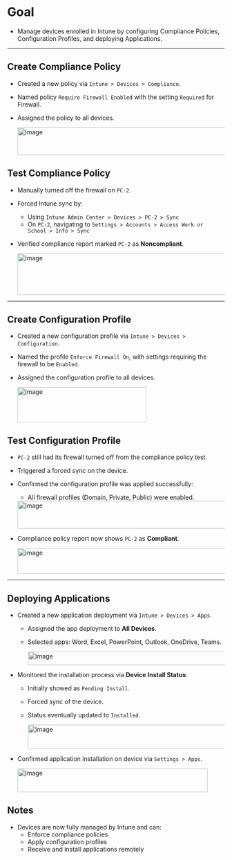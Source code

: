 # Goal
- Manage devices enrolled in Intune by configuring Compliance Policies, Configuration Profiles, and deploying Applications.

---

## Create Compliance Policy
- Created a new policy via `Intune > Devices > Compliance`.
- Named policy `Require Firewall Enabled` with the setting `Required` for Firewall.
- Assigned the policy to all devices.
  
  <img width="809" height="64" alt="image" src="https://github.com/user-attachments/assets/41305bac-eebf-4631-9837-90d2fc2bc566" />

## Test Compliance Policy
- Manually turned off the firewall on `PC-2`.
- Forced Intune sync by:
  - Using `Intune Admin Center > Devices > PC-2 > Sync`
  - On `PC-2`, navigating to `Settings > Accounts > Access Work or School > Info > Sync`
- Verified compliance report marked `PC-2` as **Noncompliant**.
  
    <img width="746" height="96" alt="image" src="https://github.com/user-attachments/assets/b8045de8-fcaa-4746-bac6-d3a59c31c3fd" />

---

## Create Configuration Profile
- Created a new configuration profile via `Intune > Devices > Configuration`.
- Named the profile `Enforce Firewall On`, with settings requiring the firewall to be `Enabled`.
- Assigned the configuration profile to all devices.
  
  <img width="298" height="81" alt="image" src="https://github.com/user-attachments/assets/d2df3ef7-f253-475b-8c7a-105195e9dece" />

## Test Configuration Profile
- `PC-2` still had its firewall turned off from the compliance policy test.
- Triggered a forced sync on the device.
- Confirmed the configuration profile was applied successfully:
  - All firewall profiles (Domain, Private, Public) were enabled.
  
  <img width="564" height="64" alt="image" src="https://github.com/user-attachments/assets/cc2b2ed9-95b3-4aa2-bdad-ee795bf57775" />

- Compliance policy report now shows `PC-2` as **Compliant**.

  <img width="1056" height="59" alt="image" src="https://github.com/user-attachments/assets/0ea26ae4-3702-4dec-849a-5a2a0a2cbc88" />

---

## Deploying Applications
- Created a new application deployment via `Intune > Devices > Apps`.
  - Assigned the app deployment to **All Devices**.
  - Selected apps: Word, Excel, PowerPoint, Outlook, OneDrive, Teams.

    <img width="772" height="31" alt="image" src="https://github.com/user-attachments/assets/b0194fa6-4768-47ac-8362-505f21c6f172" />

- Monitored the installation process via **Device Install Status**:
  - Initially showed as `Pending Install`.
  - Forced sync of the device.
  - Status eventually updated to `Installed`.
    
      <img width="528" height="56" alt="image" src="https://github.com/user-attachments/assets/a0fcc6b4-ecc9-46b4-8e7f-243b14a62074" />

- Confirmed application installation on device via `Settings > Apps`.
  
  <img width="440" height="55" alt="image" src="https://github.com/user-attachments/assets/ee0c2eb3-aa45-4831-848e-ea5b55f39877" />

## Notes
- Devices are now fully managed by Intune and can:
  - Enforce compliance policies
  - Apply configuration profiles
  - Receive and install applications remotely
